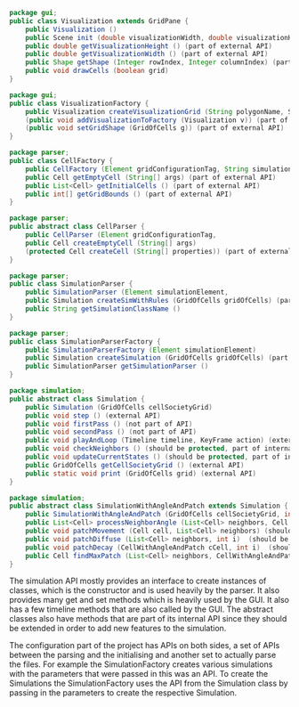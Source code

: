 
```java
package gui;
public class Visualization extends GridPane { 
    public Visualization () 
    public Scene init (double visualizationWidth, double visualizationHeight, boolean grid) 
    public double getVisualizationHeight () (part of external API)
    public double getVisualizationWidth () (part of external API)
    public Shape getShape (Integer rowIndex, Integer columnIndex) (part of external API)
    public void drawCells (boolean grid) 
}
```
```java
package gui;
public class VisualizationFactory { 
    public Visualization createVisualizationGrid (String polygonName, Simulation simulation) (part of public API)
    (public void addVisualizationToFactory (Visualization v)) (part of external API) 
    (public void setGridShape (GridOfCells g)) (part of external API)
}
```
```java
package parser;
public class CellFactory { 
    public CellFactory (Element gridConfigurationTag, String simulationType) 
    public Cell getEmptyCell (String[] args) (part of external API)
    public List<Cell> getInitialCells () (part of external API)
    public int[] getGridBounds () (part of external API)
}
```
```java
package parser;
public abstract class CellParser { 
    public CellParser (Element gridConfigurationTag,
    public Cell createEmptyCell (String[] args) 
    (protected Cell createCell (String[] properties)) (part of external API)
}
```
```java
package parser;
public class SimulationParser { 
    public SimulationParser (Element simulationElement,
    public Simulation createSimWithRules (GridOfCells gridOfCells) (part of external API [string params])
    public String getSimulationClassName () 
}
```

```java
package parser;
public class SimulationParserFactory { 
    public SimulationParserFactory (Element simulationElement) 
    public Simulation createSimulation (GridOfCells gridOfCells) (part of external API)
    public SimulationParser getSimulationParser () 
}
```

```java
package simulation;
public abstract class Simulation { 
    public Simulation (GridOfCells cellSocietyGrid) 
    public void step () (external API)
    public void firstPass () (not part of API)
    public void secondPass () (not part of API)
    public void playAndLoop (Timeline timeline, KeyFrame action) (external API)
    public void checkNeighbors () (should be protected, part of internal API)
    public void updateCurrentStates () (should be protected, part of internal API)
    public GridOfCells getCellSocietyGrid () (external API)
    public static void print (GridOfCells grid) (external API)
}
```

```java
package simulation;
public abstract class SimulationWithAngleAndPatch extends Simulation { 
    public SimulationWithAngleAndPatch (GridOfCells cellSocietyGrid, int sniffThreshold) 
    public List<Cell> processNeighborAngle (List<Cell> neighbors, Cell cell, double angle)  (should be protected, part of internal API)
    public void patchMovement (Cell cell, List<Cell> neighbors) (should be protected, part of internal API)
    public void patchDiffuse (List<Cell> neighbors, int i)  (should be protected, part of internal API)
    public void patchDecay (CellWithAngleAndPatch cCell, int i)  (should be protected, part of internal API)
    public Cell findMaxPatch (List<Cell> neighbors, CellWithAngleAndPatch cCell, int index)  (not part of API)
}
```

The simulation API mostly provides an interface to create instances of classes, which is the constructor and is used heavily by the parser. It also provides many get and set methods which is heavily used by the GUI. It also has a few timeline methods that are also called by the GUI. The abstract classes also have methods that are part of its internal API since they should be extended in order to add new features to the simulation.


The configuration part of the project has APIs on both sides, a set of APIs between the parsing and the initialising and another set to actually parse the files. For example the SimulationFactory creates various simulations with the parameters that were passed in this was an API. To create the Simulations the SimulationFactory uses the API from the Simulation class by passing in the parameters to create the respective Simulation. 
